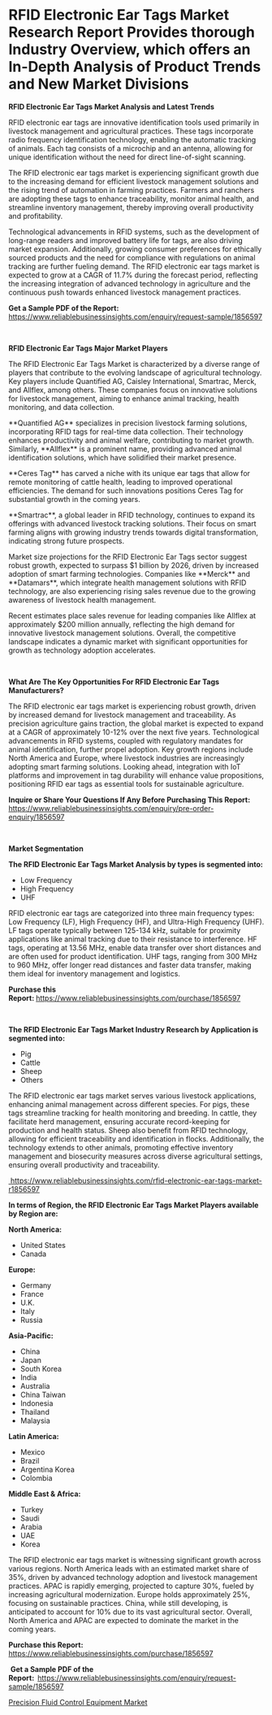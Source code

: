 <p><h1>RFID Electronic Ear Tags Market Research Report Provides thorough Industry Overview, which offers an In-Depth Analysis of Product Trends and New Market Divisions</h1></p><p><strong>RFID Electronic Ear Tags Market Analysis and Latest Trends</strong></p>
<p><p>RFID electronic ear tags are innovative identification tools used primarily in livestock management and agricultural practices. These tags incorporate radio frequency identification technology, enabling the automatic tracking of animals. Each tag consists of a microchip and an antenna, allowing for unique identification without the need for direct line-of-sight scanning. </p><p>The RFID electronic ear tags market is experiencing significant growth due to the increasing demand for efficient livestock management solutions and the rising trend of automation in farming practices. Farmers and ranchers are adopting these tags to enhance traceability, monitor animal health, and streamline inventory management, thereby improving overall productivity and profitability. </p><p>Technological advancements in RFID systems, such as the development of long-range readers and improved battery life for tags, are also driving market expansion. Additionally, growing consumer preferences for ethically sourced products and the need for compliance with regulations on animal tracking are further fueling demand. The RFID electronic ear tags market is expected to grow at a CAGR of 11.7% during the forecast period, reflecting the increasing integration of advanced technology in agriculture and the continuous push towards enhanced livestock management practices.</p></p>
<p><strong>Get a Sample PDF of the Report:&nbsp;</strong> <a href="https://www.reliablebusinessinsights.com/enquiry/request-sample/1856597?utm_campaign=3134&utm_medium=2&utm_source=Github&utm_content=ia&utm_term=27032025&utm_id=rfid-electronic-ear-tags">https://www.reliablebusinessinsights.com/enquiry/request-sample/1856597</a></p>
<p>&nbsp;</p>
<p><strong>RFID Electronic Ear Tags Major Market Players</strong></p>
<p><p>The RFID Electronic Ear Tags Market is characterized by a diverse range of players that contribute to the evolving landscape of agricultural technology. Key players include Quantified AG, Caisley International, Smartrac, Merck, and Allflex, among others. These companies focus on innovative solutions for livestock management, aiming to enhance animal tracking, health monitoring, and data collection.</p><p>**Quantified AG** specializes in precision livestock farming solutions, incorporating RFID tags for real-time data collection. Their technology enhances productivity and animal welfare, contributing to market growth. Similarly, **Allflex** is a prominent name, providing advanced animal identification solutions, which have solidified their market presence.</p><p>**Ceres Tag** has carved a niche with its unique ear tags that allow for remote monitoring of cattle health, leading to improved operational efficiencies. The demand for such innovations positions Ceres Tag for substantial growth in the coming years.</p><p>**Smartrac**, a global leader in RFID technology, continues to expand its offerings with advanced livestock tracking solutions. Their focus on smart farming aligns with growing industry trends towards digital transformation, indicating strong future prospects.</p><p>Market size projections for the RFID Electronic Ear Tags sector suggest robust growth, expected to surpass $1 billion by 2026, driven by increased adoption of smart farming technologies. Companies like **Merck** and **Datamars**, which integrate health management solutions with RFID technology, are also experiencing rising sales revenue due to the growing awareness of livestock health management.</p><p>Recent estimates place sales revenue for leading companies like Allflex at approximately $200 million annually, reflecting the high demand for innovative livestock management solutions. Overall, the competitive landscape indicates a dynamic market with significant opportunities for growth as technology adoption accelerates.</p></p>
<p>&nbsp;</p>
<p><strong>What Are The Key Opportunities For RFID Electronic Ear Tags Manufacturers?</strong></p>
<p><p>The RFID electronic ear tags market is experiencing robust growth, driven by increased demand for livestock management and traceability. As precision agriculture gains traction, the global market is expected to expand at a CAGR of approximately 10-12% over the next five years. Technological advancements in RFID systems, coupled with regulatory mandates for animal identification, further propel adoption. Key growth regions include North America and Europe, where livestock industries are increasingly adopting smart farming solutions. Looking ahead, integration with IoT platforms and improvement in tag durability will enhance value propositions, positioning RFID ear tags as essential tools for sustainable agriculture.</p></p>
<p><strong>Inquire or Share Your Questions If Any Before Purchasing This Report:</strong> <a href="https://www.reliablebusinessinsights.com/enquiry/pre-order-enquiry/1856597?utm_campaign=3134&utm_medium=2&utm_source=Github&utm_content=ia&utm_term=27032025&utm_id=rfid-electronic-ear-tags">https://www.reliablebusinessinsights.com/enquiry/pre-order-enquiry/1856597</a></p>
<p>&nbsp;</p>
<p><strong>Market Segmentation</strong></p>
<p><strong>The RFID Electronic Ear Tags Market Analysis by types is segmented into:</strong></p>
<p><ul><li>Low Frequency</li><li>High Frequency</li><li>UHF</li></ul></p>
<p><p>RFID electronic ear tags are categorized into three main frequency types: Low Frequency (LF), High Frequency (HF), and Ultra-High Frequency (UHF). LF tags operate typically between 125-134 kHz, suitable for proximity applications like animal tracking due to their resistance to interference. HF tags, operating at 13.56 MHz, enable data transfer over short distances and are often used for product identification. UHF tags, ranging from 300 MHz to 960 MHz, offer longer read distances and faster data transfer, making them ideal for inventory management and logistics.</p></p>
<p><strong>Purchase this Report:&nbsp;</strong><a href="https://www.reliablebusinessinsights.com/purchase/1856597?utm_campaign=3134&utm_medium=2&utm_source=Github&utm_content=ia&utm_term=27032025&utm_id=rfid-electronic-ear-tags">https://www.reliablebusinessinsights.com/purchase/1856597</a></p>
<p>&nbsp;</p>
<p><strong>The RFID Electronic Ear Tags Market Industry Research by Application is segmented into:</strong></p>
<p><ul><li>Pig</li><li>Cattle</li><li>Sheep</li><li>Others</li></ul></p>
<p><p>The RFID electronic ear tags market serves various livestock applications, enhancing animal management across different species. For pigs, these tags streamline tracking for health monitoring and breeding. In cattle, they facilitate herd management, ensuring accurate record-keeping for production and health status. Sheep also benefit from RFID technology, allowing for efficient traceability and identification in flocks. Additionally, the technology extends to other animals, promoting effective inventory management and biosecurity measures across diverse agricultural settings, ensuring overall productivity and traceability.</p></p>
<p><a href="https://www.reliablebusinessinsights.com/rfid-electronic-ear-tags-market-r1856597?utm_campaign=3134&utm_medium=2&utm_source=Github&utm_content=ia&utm_term=27032025&utm_id=rfid-electronic-ear-tags">&nbsp;https://www.reliablebusinessinsights.com/rfid-electronic-ear-tags-market-r1856597</a></p>
<p><strong>In terms of Region, the RFID Electronic Ear Tags Market Players available by Region are:</strong></p>
<p>
    <p> <strong> North America: </strong>
        <ul>
            <li>United States</li>
            <li>Canada</li>
        </ul>
        </p> 
    <p> <strong> Europe: </strong>
        <ul>
            <li>Germany</li>
            <li>France</li>
            <li>U.K.</li>
            <li>Italy</li>
            <li>Russia</li>
        </ul>
        </p> 
    <p> <strong> Asia-Pacific: </strong>
        <ul>
            <li>China</li>
            <li>Japan</li>
            <li>South Korea</li>
            <li>India</li>
            <li>Australia</li>
            <li>China Taiwan</li>
            <li>Indonesia</li>
            <li>Thailand</li>
            <li>Malaysia</li>
        </ul>
        </p> 
    <p> <strong> Latin America: </strong>
        <ul>
            <li>Mexico</li>
            <li>Brazil</li>
            <li>Argentina Korea</li>
            <li>Colombia</li>
        </ul>
        </p> 
    <p> <strong> Middle East & Africa: </strong>
        <ul>
            <li>Turkey</li>
            <li>Saudi</li>
            <li>Arabia</li>
            <li>UAE</li>
            <li>Korea</li>
        </ul>
    </p>
    </p>
<p><p>The RFID electronic ear tags market is witnessing significant growth across various regions. North America leads with an estimated market share of 35%, driven by advanced technology adoption and livestock management practices. APAC is rapidly emerging, projected to capture 30%, fueled by increasing agricultural modernization. Europe holds approximately 25%, focusing on sustainable practices. China, while still developing, is anticipated to account for 10% due to its vast agricultural sector. Overall, North America and APAC are expected to dominate the market in the coming years.</p></p>
<p><strong>Purchase this Report: </strong><a href="https://www.reliablebusinessinsights.com/purchase/1856597?utm_campaign=3134&utm_medium=2&utm_source=Github&utm_content=ia&utm_term=27032025&utm_id=rfid-electronic-ear-tags">https://www.reliablebusinessinsights.com/purchase/1856597</a></p>
<p>&nbsp;<strong>Get a Sample PDF of the Report:&nbsp;&nbsp;</strong><a href="https://www.reliablebusinessinsights.com/enquiry/request-sample/1856597?utm_campaign=3134&utm_medium=2&utm_source=Github&utm_content=ia&utm_term=27032025&utm_id=rfid-electronic-ear-tags">https://www.reliablebusinessinsights.com/enquiry/request-sample/1856597</a></p>
<p><strong></strong></p>
<p><p><a href="https://github.com/dushornerfe/Market-Research-Report-List-1/blob/main/precision-fluid-control-equipment-market.md?utm_campaign=3134&utm_medium=2&utm_source=Github&utm_content=ia&utm_term=27032025&utm_id=rfid-electronic-ear-tags">Precision Fluid Control Equipment Market</a></p></p>